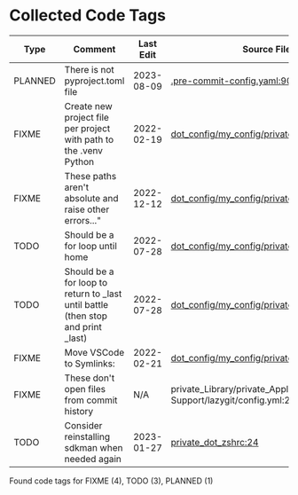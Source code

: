 # Collected Code Tags

| Type    | Comment                                                                          | Last Edit   | Source File                                                                                                                                                                        |
|---------|----------------------------------------------------------------------------------|-------------|------------------------------------------------------------------------------------------------------------------------------------------------------------------------------------|
| PLANNED | There is not pyproject.toml file                                                 | 2023-08-09  | [.pre-commit-config.yaml:90](https://github.com/KyleKing/dotfiles/blame/bf24f45c418b5a8ae349ab8ba8232cb33b74deab/.pre-commit-config.yaml#L90)                                      |
| FIXME   | Create new project file per project with path to the .venv Python                | 2022-02-19  | [dot_config/my_config/private__sublime.sh:5](https://github.com/KyleKing/dotfiles/blame/5d311fd72496f901056c4924d3d0c6ec7115d427/dot_config/my_config/private__sublime.sh#L5)      |
| FIXME   | These paths aren't absolute and raise other errors..."                           | 2022-12-12  | [dot_config/my_config/private_cli_tools.sh:37](https://github.com/KyleKing/dotfiles/blame/c84074aed23f598a42083cf42bab5fe78acf8c15/dot_config/my_config/private_cli_tools.sh#L28)  |
| TODO    | Should be a for loop until home                                                  | 2022-07-28  | [dot_config/my_config/private_cli_tools.sh:97](https://github.com/KyleKing/dotfiles/blame/b8605e0e56543fe52ff2224ed0f670ef4bfe90ea/dot_config/my_config/private_cli_tools.sh#L57)  |
| TODO    | Should be a for loop to return to _last until battle (then stop and print _last) | 2022-07-28  | [dot_config/my_config/private_cli_tools.sh:101](https://github.com/KyleKing/dotfiles/blame/b8605e0e56543fe52ff2224ed0f670ef4bfe90ea/dot_config/my_config/private_cli_tools.sh#L61) |
| FIXME   | Move VSCode to Symlinks:                                                         | 2022-02-21  | [dot_config/my_config/private_sync.sh:37](https://github.com/KyleKing/dotfiles/blame/0e93abff0289608b84c03589bf43698d6a344d45/dot_config/my_config/private_sync.sh#L38)            |
| FIXME   | These don't open files from commit history                                       | N/A         | private_Library/private_Application Support/lazygit/config.yml:29                                                                                                                  |
| TODO    | Consider reinstalling sdkman when needed again                                   | 2023-01-27  | [private_dot_zshrc:24](https://github.com/KyleKing/dotfiles/blame/196d5902a1eba4a4bc40e08727fe18d0d5016323/private_dot_zshrc#L23)                                                  |

Found code tags for FIXME (4), TODO (3), PLANNED (1)

<!-- calcipy_skip_tags -->
